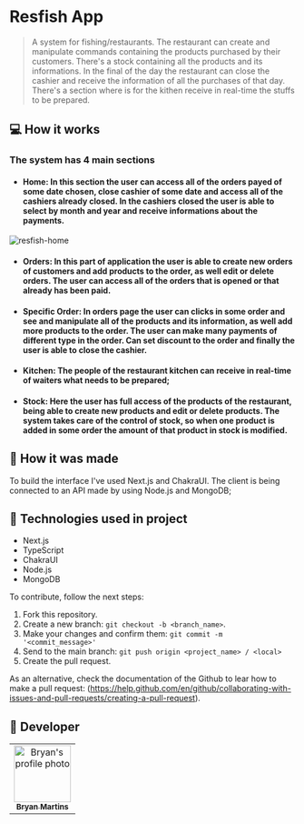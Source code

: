# Resfish App

<!---Esses são exemplos. Veja https://shields.io para outras pessoas ou para personalizar este conjunto de escudos. Você pode querer incluir dependências, status do projeto e informações de licença aqui--->

> A system for fishing/restaurants. The restaurant can create and manipulate commands containing the products purchased by their customers. There's a stock containing all the products and its informations. In the final of the day the restaurant can close the cashier and receive the information of all the purchases of that day. There's a section where is for the kithen receive in real-time the stuffs to be prepared.

## 💻 How it works

### The system has 4 main sections
- #### Home: In this section the user can access all of the orders payed of some date chosen, close cashier of some date and access all of the cashiers already closed. In the cashiers closed the user is able to select by month and year and receive informations about the payments.
![resfish-home](https://user-images.githubusercontent.com/62571814/180468394-20b34096-7518-4a7e-bcf1-6dec4a92d9bf.gif)

- #### Orders: In this part of application the user is able to create new orders of customers and add products to the order, as well edit or delete orders. The user can access all of the orders that is opened or that already has been paid.
- #### Specific Order: In orders page the user can clicks in some order and see and manipulate all of the products and its information, as well add more products to the order. The user can make many payments of different type in the order. Can set discount to the order and finally the user is able to close the cashier.
- #### Kitchen: The people of the restaurant kitchen can receive in real-time of waiters what needs to be prepared;
- #### Stock: Here the user has full access of the products of the restaurant, being able to create new products and edit or delete products. The system takes care of the control of stock, so when one product is added in some order the amount of that product in stock is modified.

## :hammer: How it was made

  To build the interface I've used Next.js and ChakraUI. The client is being connected to an API made by using Node.js and MongoDB;

## 🚀 Technologies used in project

- Next.js
- TypeScript
- ChakraUI
- Node.js
- MongoDB

To contribute, follow the next steps:

1. Fork this repository.
2. Create a new branch: `git checkout -b <branch_name>`.
3. Make your changes and confirm them: `git commit -m '<commit_message>'`
4. Send to the main branch: `git push origin <project_name> / <local>`
5. Create the pull request.

As an alternative, check the documentation of the Github to lear how to make a pull request: (https://help.github.com/en/github/collaborating-with-issues-and-pull-requests/creating-a-pull-request).

## 🤝 Developer

<table>
  <tr>
    <td align="center">
      <a href="#">
        <img src="https://github.com/bryanmaraujo544.png" width="100px;" alt="Bryan's profile photo"/><br>
        <sub>
          <b>Bryan Martins</b>
        </sub>
      </a>
    </td>

</table>


